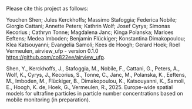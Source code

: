 Please cite this project as follows:

Youchen Shen; Jules Kerckhoffs; Massimo Stafoggia; Federica Nobile; Giorgio Cattani; Annette Peters; Kathrin Wolf; Josef Cyrys; Simonas Kecorius ; Cathryn Tonne; Magdalena Janc; Kinga Polanska; Marloes Eeftens; Medea Imboden; Benjamin Flückiger; Konstantina Dimakopoulou; Klea Katsouyanni; Evangelia Samoli; Kees de Hoogh; Gerard Hoek; Roel Vermeulen, airview_ufp - version 0.1.0 https://github.com/co822ee/airview_ufp. 


Shen, Y., Kerckhoffs, J., Stafoggia, M., Nobile, F., Cattani, G., Peters, A., Wolf, K., Cyrys, J., Kecorius, S., Tonne, C., Janc, M., Polanska, K., Eeftens, M., Imboden, M., Flückiger, B., Dimakopoulou, K., Katsouyanni, K., Samoli, E., Hoogh, K. de, Hoek, G., Vermeulen, R., 2025. Europe-wide spatial models for ultrafine particles in particle number concentrations based on mobile monitoring (in preparation).

